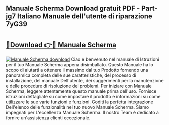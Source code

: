 ## Manuale Scherma Download gratuit PDF - Part-jg7 Italiano Manuale dell'utente di riparazione 7yG39

# <h2><a href="http://dfgvame.blite.top/?on=Manuale+Scherma">🔗Download 👉🔴 Manuale Scherma</a></h2>

[![Manuale Scherma download](https://i.imgur.com/lujVjoI.png)](http://dfgvame.blite.top/?on=Manuale+Scherma)
Ciao e benvenuto nel manuale di Istruzioni per il tuo Manuale Scherma appena disimballato. Questo Manuale ha lo scopo di aiutarti a ottenere il massimo dal tuo Prodotto fornendo una panoramica completa delle sue caratteristiche, del processo di installazione, del manuale Dell'utente, dei suggerimenti per la manutenzione e delle procedure di risoluzione dei problemi. Per iniziare con Manuale Scherma, leggere attentamente questo manuale prima dell'uso. Fornisce istruzioni dettagliate su come impostare il prodotto e informazioni su come utilizzare le sue varie funzioni e funzioni. Goditi la perfetta integrazione Dell'elenco delle funzionalità nel tuo nuovo Manuale Scherma. Siamo impegnati per L'eccellenza Manuale Scherma. Il nostro Team è dedicato a fornire un'assistenza clienti eccezionale.
